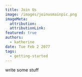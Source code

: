 ```yaml
---
title: Join Us
image: /images/joinusmainpic.png
imageMeta:
  attribution:
  attributionLink:
featured: true
authors:
  - katherine
date: Tue Feb 2 2077
tags:
  - getting-started
---
```

write some stuff
